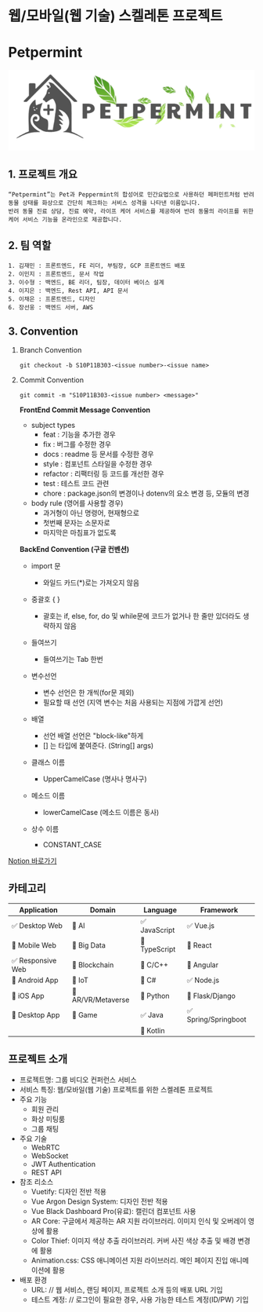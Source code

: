 # 웹/모바일(웹 기술) 스켈레톤 프로젝트
# Petpermint
![logo.png](./logo.png)
## 1. 프로젝트 개요

    “Petpermint”는 Pet과 Peppermint의 합성어로 민간요법으로 사용하던 페퍼민트처럼 반려동물 상태를 화상으로 간단히 체크하는 서비스 성격을 나타낸 이름입니다.
    반려 동물 진료 상담, 진료 예약, 라이프 케어 서비스를 제공하여 반려 동물의 라이프를 위한 
    케어 서비스 기능을 온라인으로 제공합니다. 
    
## 2. 팀 역할
    1. 김재민 : 프론트엔드, FE 리더, 부팀장, GCP 프론트엔드 배포
    2. 이민지 : 프론트엔드, 문서 작업
    3. 이수형 : 백엔드, BE 리더, 팀장, 데이터 베이스 설계
    4. 이지은 : 백엔드, Rest API, API 문서
    5. 이채은 : 프론트엔드, 디자인
    6. 장선웅 : 백엔드 서버, AWS
    
## 3. Convention

1. Branch Convention

    ```
    git checkout -b S10P11B303-<issue number>-<issue name>
    ```
    
2. Commit Convention
    
    ```
    git commit -m "S10P11B303-<issue number> <message>"
    ```
    

    **FrontEnd Commit Message Convention**
    - subject types
        - feat : 기능을 추가한 경우
        - fix : 버그를 수정한 경우
        - docs : readme 등 문서를 수정한 경우
        - style : 컴포넌트 스타일을 수정한 경우
        - refactor : 리팩터링 등 코드를 개선한 경우
        - test : 테스트 코드 관련
        - chore : package.json의 변경이나 dotenv의 요소 변경 등, 모듈의 변경
    - body rule (영어를 사용할 경우)
        - 과거형이 아닌 명령어, 현재형으로
        - 첫번째 문자는 소문자로
        - 마지막은 마침표가 없도록
    
    
    
    **BackEnd Convention (구글 컨벤션)**
    - import 문
        - 와일드 카드(*)로는 가져오지 않음
    - 중괄호 { }
        - 괄호는 if, else, for, do 및 while문에 코드가 없거나 한 줄만 있더라도 생략하지 않음
    - 들여쓰기
        - 들여쓰기는 Tab 한번
    - 변수선언
        - 변수 선언은 한 개씩(for문 제외)
        - 필요할 때 선언 (지역 변수는 처음 사용되는 지점에 가깝게 선언)
    - 배열
        - 선언 배열 선언은 "block-like"하게
        - [] 는 타입에 붙여준다. (String[] args)
    - 클래스 이름
        - UpperCamelCase (명사나 명사구)
    - 메소드 이름
        - lowerCamelCase (메소드 이름은 동사)
    
    
    - 상수 이름
        - CONSTANT_CASE

[Notion 바로가기](https://indigo-scabiosa-f63.notion.site/pjt-7bd879926fb1483aa1c82926850fbf51)

<!-- 필수 항목 -->

## 카테고리

| Application | Domain | Language | Framework |
| ---- | ---- | ---- | ---- |
| :white_check_mark: Desktop Web | :black_square_button: AI | :white_check_mark: JavaScript | :white_check_mark: Vue.js |
| :black_square_button: Mobile Web | :black_square_button: Big Data | :black_square_button: TypeScript | :black_square_button: React |
| :white_check_mark: Responsive Web | :black_square_button: Blockchain | :black_square_button: C/C++ | :black_square_button: Angular |
| :black_square_button: Android App | :black_square_button: IoT | :black_square_button: C# | :white_check_mark: Node.js |
| :black_square_button: iOS App | :black_square_button: AR/VR/Metaverse | :black_square_button: Python | :black_square_button: Flask/Django |
| :black_square_button: Desktop App | :black_square_button: Game | :white_check_mark: Java | :white_check_mark: Spring/Springboot |
| | | :black_square_button: Kotlin | |

<!-- 필수 항목 -->

## 프로젝트 소개

* 프로젝트명: 그룹 비디오 컨퍼런스 서비스
* 서비스 특징: 웹/모바일(웹 기술) 프로젝트를 위한 스켈레톤 프로젝트
* 주요 기능
  - 회원 관리
  - 화상 미팅룸
  - 그룹 채팅
* 주요 기술
  - WebRTC
  - WebSocket
  - JWT Authentication
  - REST API
* 참조 리소스
  * Vuetify: 디자인 전반 적용
  * Vue Argon Design System: 디자인 전반 적용
  * Vue Black Dashboard Pro(유료): 캘린더 컴포넌트 사용
  * AR Core: 구글에서 제공하는 AR 지원 라이브러리. 이미지 인식 및 오버레이 영상에 활용
  * Color Thief: 이미지 색상 추출 라이브러리. 커버 사진 색상 추출 및 배경 변경에 활용
  * Animation.css: CSS 애니메이션 지원 라이브러리. 메인 페이지 진입 애니메이션에 활용
* 배포 환경
  - URL: // 웹 서비스, 랜딩 페이지, 프로젝트 소개 등의 배포 URL 기입
  - 테스트 계정: // 로그인이 필요한 경우, 사용 가능한 테스트 계정(ID/PW) 기입

